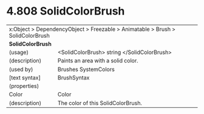 <html dir="LTR" xmlns:mshelp="http://msdn.microsoft.com/mshelp" xmlns:ddue="http://ddue.schemas.microsoft.com/authoring/2003/5" xmlns:xlink="http://www.w3.org/1999/xlink" xmlns:tool="http://www.microsoft.com/tooltip">

<body>
 <input type="hidden" id="userDataCache" class="userDataStyle">
 <input type="hidden" id="hiddenScrollOffset">
 <img id="dropDownImage" style="display:none; height:0; width:0;" src="../local/drpdown.gif">
 <img id="dropDownHoverImage" style="display:none; height:0; width:0;" src="../local/drpdown_orange.gif">
 <img id="collapseImage" style="display:none; height:0; width:0;" src="../local/collapse.gif">
 <img id="expandImage" style="display:none; height:0; width:0;" src="../local/exp.gif">
 <img id="collapseAllImage" style="display:none; height:0; width:0;" src="../local/collall.gif">
 <img id="expandAllImage" style="display:none; height:0; width:0;" src="../local/expall.gif">
 <img id="copyImage" style="display:none; height:0; width:0;" src="../local/copycode.gif">
 <img id="copyHoverImage" style="display:none; height:0; width:0;" src="../local/copycodeHighlight.gif">
 <div id="header"><h1 class="heading">4.808 SolidColorBrush</h1></div>

 <div id="mainSection">
 <div id="mainBody">
 <div id="allHistory" class="saveHistory" onsave="saveAll()" onload="loadAll()"></div>
 <p xmlns:wsd="http://wsdev.schemas.microsoft.com/authoring/2008/2" xmlns:msxsl="urn:schemas-microsoft-com:xslt" xmlns:script="urn:script" xmlns:build="urn:build">
 </p>
 <div id="sectionSection0" class="section" name="collapseableSection">
 <content xmlns="http://ddue.schemas.microsoft.com/authoring/2003/5" xmlns:wsd="http://wsdev.schemas.microsoft.com/authoring/2008/2" xmlns:msxsl="urn:schemas-microsoft-com:xslt" xmlns:script="urn:script" xmlns:build="urn:build">
 </content>
 </div>
 <div id="sectionSection1" class="section" name="collapseableSection">
 <content xmlns="http://ddue.schemas.microsoft.com/authoring/2003/5" xmlns:wsd="http://wsdev.schemas.microsoft.com/authoring/2008/2" xmlns:msxsl="urn:schemas-microsoft-com:xslt" xmlns:script="urn:script" xmlns:build="urn:build">
 <table class="ProtocolAuthoredTable" xmlns="">
 <tr><td colspan="2">
<mshelp:link keywords="c0d383e4-fcdb-4546-a06b-81c262fe2a5e" tabindex="0">x:Object</mshelp:link> &gt; <mshelp:link keywords="44a6e58f-41e0-4602-b1d2-75a9b44a5acb" tabindex="0">DependencyObject</mshelp:link> &gt; <mshelp:link keywords="14abf0ee-8f63-4ed1-80bd-0b71e55f11cb" tabindex="0">Freezable</mshelp:link> &gt; <mshelp:link keywords="4853919b-6874-4e1c-9343-c5cac9c192f9" tabindex="0">Animatable</mshelp:link> &gt; <mshelp:link keywords="ead6b659-5396-4645-ae34-3aea9fd1c88e" tabindex="0">Brush</mshelp:link> &gt; <mshelp:link keywords="7bca6ea6-7d21-491f-8be9-889c850fe36e" tabindex="0">SolidColorBrush</mshelp:link> </td>
 </tr>
 <tr><td colspan="2">
 <b>SolidColorBrush</b> </td>
 </tr>
 <tr><td><div class="indent0">(usage)</div></td>
 <td>&lt;SolidColorBrush&gt; string &lt;/SolidColorBrush&gt;</td>
 </tr>
 <tr><td><div class="indent0">(description)</div></td>
 <td>Paints an area with a solid color.</td>
 </tr>
 <tr><td><div class="indent0">(used by)</div></td>
 <td><mshelp:link keywords="09d949fd-fd84-4d17-95e6-4ccf96b2c668" tabindex="0">Brushes</mshelp:link> <mshelp:link keywords="676ba897-93a1-42e6-b1d7-2468549a1fc9" tabindex="0">SystemColors</mshelp:link></td>
 </tr>
 <tr><td><div class="indent0">[text syntax]</div></td>
 <td><mshelp:link keywords="37521a6f-1cfb-461a-897f-1dd42b82e52c" tabindex="0">BrushSyntax</mshelp:link></td>
 </tr>
 <tr><td><div class="indent0">(properties)</div></td>
 <td></td>
 </tr>
 <tr><td><div class="indent2">Color</div></td>
 <td><mshelp:link keywords="96f6fddc-4ad7-4a3c-9f99-1cce581b0844" tabindex="0">Color</mshelp:link></td>
 </tr>
 <tr><td><div class="indent4">(description)</div></td>
 <td>The color of this SolidColorBrush.</td>
 </tr>
</table>
 </content>
 </div>
 <!--[if gte IE 5]>
 <tool:tip element="languageFilterToolTip" avoidmouse="false"/>
 <![endif]-->
 </div>
 <a name="feedback"></a><span></span>
 </div>
</body></html>
